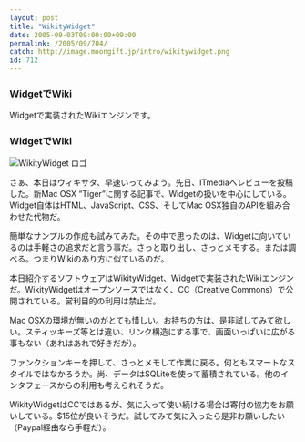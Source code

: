 ```yaml
---
layout: post
title: "WikityWidget"
date: 2005-09-03T09:00:00+09:00
permalink: /2005/09/704/
catch: http://image.moongift.jp/intro/wikitywidget.png
id: 712
---
```

### WidgetでWiki
  
Widgetで実装されたWikiエンジンです。  
<!--more-->  

### WidgetでWiki
  

![WikityWidget ロゴ](http://image.moongift.jp/intro/wikitywidget.png "WikityWidget ロゴ")

  

さぁ、本日はウィキサタ、早速いってみよう。先日、ITmediaへレビューを投稿した。新Mac OSX “Tiger”に関する記事で、Widgetの扱いを中心にしている。Widget自体はHTML、JavaScript、CSS、そしてMac OSX独自のAPIを組み合わせた代物だ。

  

簡単なサンプルの作成も試みてみた。その中で思ったのは、Widgetに向いているのは手軽さの追求だと言う事だ。さっと取り出し、さっとメモする。または調べる。つまりWikiのあり方に似ているのだ。

  

本日紹介するソフトウェアはWikityWidget、Widgetで実装されたWikiエンジンだ。WikityWidgetはオープンソースではなく、CC（Creative Commons）で公開されている。営利目的の利用は禁止だ。

  

Mac OSXの環境が無いのがとても惜しい。お持ちの方は、是非試してみて欲しい。スティッキーズ等とは違い、リンク構造にする事で、画面いっぱいに広がる事もない（あれはあれで好きだが）。

  

ファンクションキーを押して、さっとメモして作業に戻る。何ともスマートなスタイルではなかろうか。尚、データはSQLiteを使って蓄積されている。他のインタフェースからの利用も考えられそうだ。

  

WikityWidgetはCCではあるが、気に入って使い続ける場合は寄付の協力をお願いしている。$15位が良いそうだ。試してみて気に入ったら是非お願いしたい（Paypal経由なら手軽だ）。


